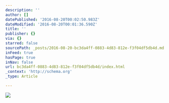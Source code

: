```yaml
---
description: ''
author: []
datePublished: '2016-08-20T00:02:50.983Z'
dateModified: '2016-08-20T00:01:36.590Z'
title: ''
publisher: {}
via: {}
starred: false
sourcePath: _posts/2016-08-20-bc3da4ff-0883-4d83-812e-f3f04df5db4d.md
inFeed: true
hasPage: true
inNav: false
url: bc3da4ff-0883-4d83-812e-f3f04df5db4d/index.html
_context: 'http://schema.org'
_type: Article

---
```

![](https://the-grid-user-content.s3-us-west-2.amazonaws.com/2bc78d2b-1dae-4df6-b82b-fae2b4426e92.jpg)
